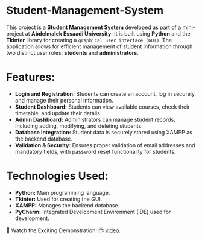 # Student-Management-System
This project is a **Student Management System** developed as part of a mini-project at **Abdelmalek Essaadi University**. It is built using **Python** and the **Tkinter** library for creating a `graphical user interface (GUI)`. The application allows for efficient management of student information through two distinct user roles: **students** and **administrators**.
# Features:
+ **Login and Registration:** Students can create an account, log in securely, and manage their personal information.
+ **Student Dashboard:** Students can view available courses, check their timetable, and update their details.
+ **Admin Dashboard:** Administrators can manage student records, including adding, modifying, and deleting students.
+ **Database Integration:** Student data is securely stored using XAMPP as the backend database.
+ **Validation & Security:** Ensures proper validation of email addresses and mandatory fields, with password reset functionality for students.

# Technologies Used:
- **Python:** Main programming language.
- **Tkinter:** Used for creating the GUI.
- **XAMPP:** Manages the backend database.
- **PyCharm:** Integrated Development Environment (IDE) used for development.

🎥 Watch the Exciting Demonstration! 📺 [video](https://www.linkedin.com/posts/essaadia-wanaim_python-tkinter-studentmanagementsystem-activity-7243344093559275520-DQqS?utm_source=share&utm_medium=member_desktop).
